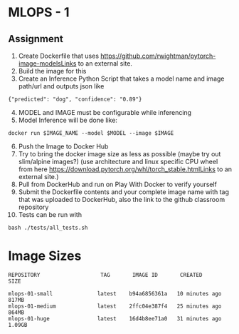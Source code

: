 # MLOPS - 1

## Assignment

1. Create Dockerfile that uses https://github.com/rwightman/pytorch-image-modelsLinks to an external site.
2. Build the image for this
3. Create an Inference Python Script that takes a model name and image path/url and outputs json like

```
{"predicted": "dog", "confidence": "0.89"}
```

4. MODEL and IMAGE must be configurable while inferencing
5. Model Inference will be done like:

```
docker run $IMAGE_NAME --model $MODEL --image $IMAGE
```

6. Push the Image to Docker Hub
7. Try to bring the docker image size as less as possible (maybe try out slim/alpine images?) (use architecture and linux specific CPU wheel from here https://download.pytorch.org/whl/torch_stable.htmlLinks to an external site.)
8. Pull from DockerHub and run on Play With Docker to verify yourself
9. Submit the Dockerfile contents and your complete image name with tag that was uploaded to DockerHub, also the link to the github classroom repository
10. Tests can be run with

```
bash ./tests/all_tests.sh
```

# Image Sizes

```
REPOSITORY                   TAG       IMAGE ID       CREATED          SIZE

mlops-01-small              latest    b94a6856361a   10 minutes ago   817MB
mlops-01-medium             latest    2ffc04e387f4   25 minutes ago   864MB
mlops-01-huge               latest    16d4b8ee71a0   31 minutes ago   1.09GB

```
